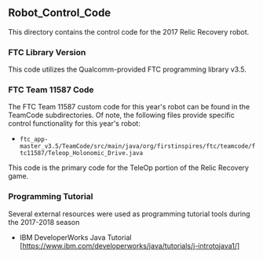 ## Robot_Control_Code
This directory contains the control code for the 2017 Relic Recovery robot.

### FTC Library Version
This code utilizes the Qualcomm-provided FTC programming library v3.5.

### FTC Team 11587 Code
The FTC Team 11587 custom code for this year's robot can be found in the TeamCode subdirectories. Of note, the following files provide specific control functionality for this year's robot:

* `ftc_app-master_v3.5/TeamCode/src/main/java/org/firstinspires/ftc/teamcode/ftc11587/Teleop_Holonomic_Drive.java`

This code is the primary code for the TeleOp portion of the Relic Recovery game.

### Programming Tutorial
Several external resources were used as programming tutorial tools during the 2017-2018 season 

*  IBM DeveloperWorks Java Tutorial [https://www.ibm.com/developerworks/java/tutorials/j-introtojava1/]

